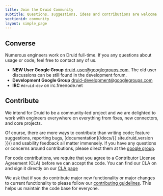 ```yaml
---
title: Join the Druid Community
subtitle: Questions, suggestions, ideas and contributions are welcome
sectionid: community
layout: simple_page
---
```


## Converse

Numerous engineers work on Druid full-time. If you any questions about usage or code, feel free to contact any of us.

* **NEW User Google Group** [druid-user@googlegroups.com](https://groups.google.com/forum/#!forum/druid-user). The old user discussions can be still found in the development forum.
* **Development Google Group** [druid-development@googlegroups.com](https://groups.google.com/d/forum/druid-development)
* **IRC** `#druid-dev` on irc.freenode.net

## Contribute

We intend for Druid to be a community-led project and we are delighted to
work with engineers everywhere on everything from fixes, new connectors, and
core projects.

Of course, there are more ways to contribute than writing code; feature
suggestions, reporting bugs, [documentation](/docs/{{ site.druid_version }}/) and
usability feedback all matter immensely. If you have any questions or
concerns around contributions, please direct them at the [google
group](https://groups.google.com/d/forum/druid-development).

For code contributions, we require that you agree to a Contributor License
Agreement (CLA) before we can accept the code. You can find our CLA on and
sign it directly on our [CLA page](/community/cla.html)

We ask that if you do contribute major new functionality or major changes to
current functionality to please follow our [contributing
guidelines](https://github.com/druid-io/druid/blob/master/CONTRIBUTING.md).
This helps us maintain the code base for everyone.
